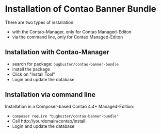 # Installation of Contao Banner Bundle

There are two types of installation.

* with the Contao-Manager, only for Contao Managed-Editon
* via the command line, only for Contao Managed-Editon


## Installation with Contao-Manager

* search for package: `bugbuster/contao-banner-bundle`
* install the package
* Click on "Install Tool"
* Login and update the database


## Installation via command line

Installation in a Composer-based Contao 4.4+ Managed-Edition:

* `composer require "bugbuster/contao-banner-bundle"`
* Call http://yourdomain/contao/install
* Login and update the database
